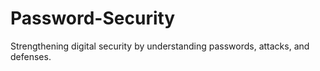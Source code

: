 # Password-Security
Strengthening digital security by understanding passwords, attacks, and defenses.
